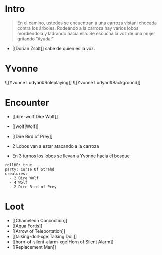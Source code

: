 # Intro
> En el camino, ustedes se encuentran a una carroza vistani chocada contra los árboles. Rodeando a la carroza hay varios lobos mordiéndola y ladrando hacia ella.
> Se escucha la voz de una mujer gritando "Ayuda!"

- [[Dorian Zsolt]] sabe de quien es la voz.

# Yvonne
![[Yvonne Ludyari#Roleplaying]]
![[Yvonne Ludyari#Background]]
# Encounter
- [[dire-wolf|Dire Wolf]]
- [[wolf|Wolf]]
- [[Dire Bird of Prey]]

- 2 Lobos van a estar atacando a la carroza
- En 3 turnos los lobos se llevan a Yvonne hacia el bosque
```encounter
rollHP: true
party: Curse Of Strahd
creatures:
  - 2 Dire Wolf
  - 4 Wolf
  - 2 Dire Bird of Prey
```
# Loot
- [[Chameleon Concoction]]
- [[Aqua Fortis]]
- [[Arrow of Teleportation]]
- [[talking-doll-xge|Talking Doll]]
- [[horn-of-silent-alarm-xge|Horn of Silent Alarm]]
- [[Replacement Man]]

